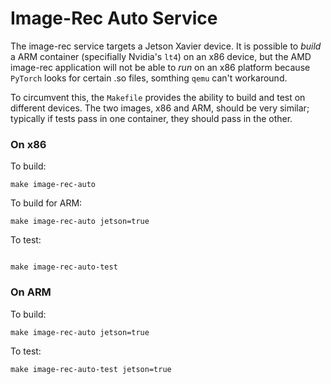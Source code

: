 # Image-Rec Auto Service

The image-rec service targets a Jetson Xavier device. It is possible to _build_ a 
ARM container (specifially Nvidia's `lt4`) on an x86 device, but the AMD image-rec
application will not be able to _run_ on an x86 platform because `PyTorch` looks for
certain .so files, somthing `qemu` can't workaround.

To circumvent this, the `Makefile` provides the ability to build and test on different
devices. The two images, x86 and ARM, should be very similar; typically if tests pass in
one container, they should pass in the other.

### On x86
To build:

```
make image-rec-auto
```

To build for ARM:
```
make image-rec-auto jetson=true
```

To test:
```

make image-rec-auto-test
```

### On ARM
To build:

```
make image-rec-auto jetson=true
```

To test:
```
make image-rec-auto-test jetson=true
```